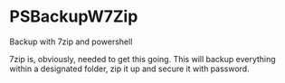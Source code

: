 # PSBackupW7Zip
Backup with 7zip and powershell

7zip is, obviously, needed to get this going. This will backup everything within a designated folder, zip it up and secure it with password. 
